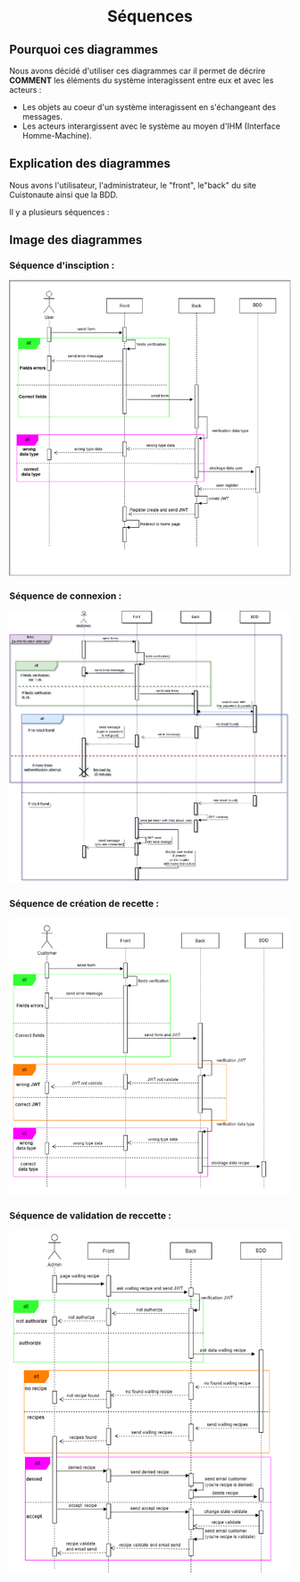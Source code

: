 # <center> Séquences </center>

## Pourquoi ces diagrammes

Nous avons décidé d'utiliser ces diagrammes car il permet de décrire **COMMENT** les éléments du système interagissent entre eux et avec les acteurs :
- Les objets au coeur d'un système interagissent en s'échangeant des messages.
- Les acteurs interargissent avec le système au moyen d'IHM (Interface Homme-Machine).

## Explication des diagrammes

Nous avons l'utilisateur, l'administrateur, le "front", le"back" du site Cuistonaute ainsi que la BDD.

Il y a plusieurs séquences : 

## Image des diagrammes

### Séquence d'insciption :

  ![Sequence diagram](./diagrams-img/sequenceDiagramRegister.png "Sequence diagram")

### Séquence de connexion : 

  ![Sequence diagram](./diagrams-img/connection_sequence.drawio.png "Sequence diagram")

### Séquence de création de recette : 

  ![Sequence diagram](./diagrams-img/sequenceDiagramCreateRecipe.png "Sequence diagram")

### Séquence de validation de reccette : 

  ![Sequence diagram](./diagrams-img/sequenceDiagramValidateRecipe.png "Sequence diagram")
